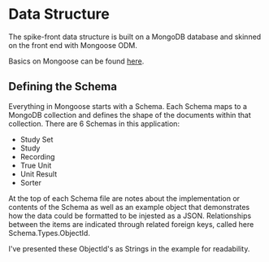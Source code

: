 # Data Structure

The spike-front data structure is built on a MongoDB database and skinned on the front end with Mongoose ODM.

Basics on Mongoose can be found [here](https://mongoosejs.com/docs/index.html).

## Defining the Schema

Everything in Mongoose starts with a Schema. Each Schema maps to a MongoDB collection and defines the shape of the documents within that collection. There are 6 Schemas in this application:

- Study Set
- Study
- Recording
- True Unit
- Unit Result
- Sorter

At the top of each Schema file are notes about the implementation or contents of the Schema as well as an example object that demonstrates how the data could be formatted to be injested as a JSON.
Relationships between the items are indicated through related foreign keys, called here Schema.Types.ObjectId.

I've presented these ObjectId's as Strings in the example for readability.
